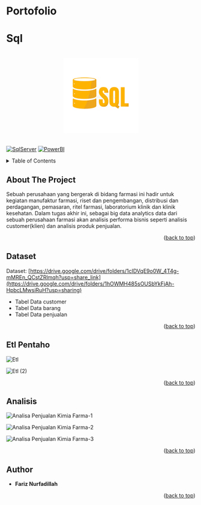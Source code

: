 # Portofolio
# Sql 

<br>

<div align="center">
    <a href=""><img src="/KimiaFarma/Images/Sql.png" width="200" hegiht="200" alt="Sql" title="Optional title"></a>
</div>
<a name="readme-top"></a>
<br>

[![SqlServer](https://img.shields.io/badge/SQLSERVER-orange.svg)]()
[![PowerBI](https://img.shields.io/badge/PowerBI-yellow.svg)]()

<!-- TABLE OF CONTENTS -->
<details>
  <summary>Table of Contents</summary>
  <ol>
    <li><a href="#about-the-project">About The Project</a></li>
    <li><a href="#dataset"> Dataset </a></li>
    <li><a href="#dataset"> Etl Pentaho </a></li>
    <li><a href="#analisis">Analisis</a></li>
    <li><a href="#author">Author</a></li>
  </ol>
</details>

<!-- ABOUT THE PROJECT -->
## About The Project
Sebuah perusahaan yang bergerak di bidang farmasi ini hadir untuk kegiatan manufaktur farmasi, riset dan pengembangan, distribusi dan perdagangan, pemasaran,
ritel farmasi, laboratorium klinik dan klinik kesehatan. 
Dalam tugas akhir ini, sebagai big data analytics data dari sebuah perusahaan farmasi akan analisis performa bisnis seperti analisis customer(klien) dan 
analisis produk penjualan. 

<p align="right">(<a href="#readme-top">back to top</a>)</p>

## Dataset
Dataset:  [https://drive.google.com/drive/folders/1cIDVqE9o0W_4T4g-mMREn_QCstZRlmqh?usp=share_link](https://drive.google.com/drive/folders/1hOWMH485sOUSbYkFjAh-HpbcLMwsiRuH?usp=sharing)

* Tabel Data customer
* Tabel Data barang
* Tabel Data penjualan


<p align="right">(<a href="#readme-top">back to top</a>)</p>

<!-- Etl -->
## Etl Pentaho

![Etl](https://user-images.githubusercontent.com/87837561/222605987-179dc218-43fc-4dc8-b510-95b1db578e3d.png)

![Etl (2)](https://user-images.githubusercontent.com/87837561/222606007-0ec354a3-af24-482a-b762-a738d425da5f.png)

<p align="right">(<a href="#readme-top">back to top</a>)</p>

<!-- ANALISIS -->
## Analisis

![Analisa Penjualan Kimia Farma-1](https://user-images.githubusercontent.com/87837561/222605802-aff02ef8-a0d0-4271-a3e6-616dab9347a0.png)

![Analisa Penjualan Kimia Farma-2](https://user-images.githubusercontent.com/87837561/222605820-0d3bf593-7fbd-4b38-b069-1d7a3a731de1.png)

![Analisa Penjualan Kimia Farma-3](https://user-images.githubusercontent.com/87837561/222605842-5e4bdf77-502e-4a71-824c-883a85561a53.png)

<p align="right">(<a href="#readme-top">back to top</a>)</p>

<!-- AUTHOR -->
## Author

* **Fariz Nurfadillah** 

<p align="right">(<a href="#readme-top">back to top</a>)</p>
